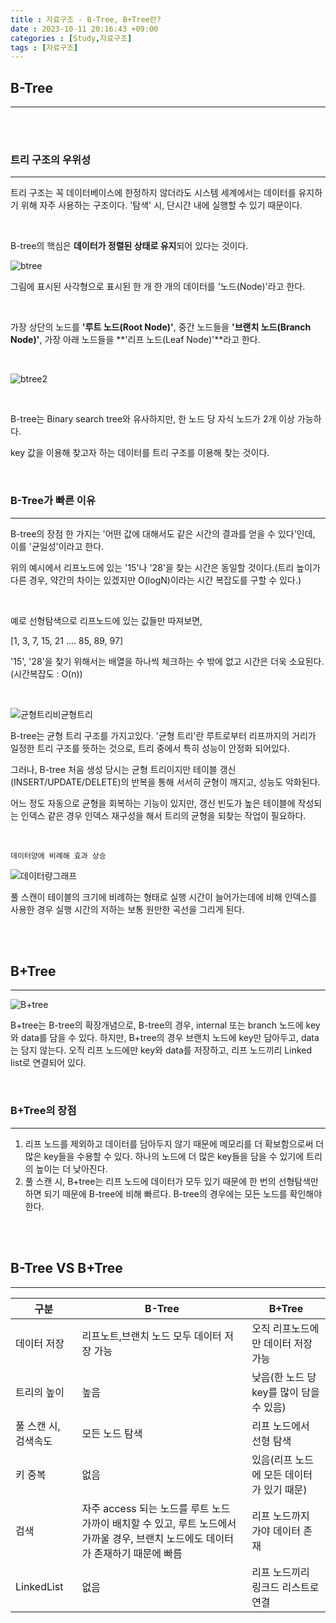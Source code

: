 ```yaml
---
title : 자료구조 - B-Tree, B+Tree란?
date : 2023-10-11 20:16:43 +09:00
categories : [Study,자료구조]
tags : [자료구조]
---
```


## B-Tree
<hr>

<br><br>

### 트리 구조의 우위성
<hr>

트리 구조는 꼭 데이터베이스에 한정하지 않더라도 시스템 세계에서는 데이터를 유지하기 위해 자주 사용하는 구조이다. '탐색' 시, 단시간 내에 실행할 수 있기 때문이다. 

<br>

B-tree의 핵심은 **데이터가 정렬된 상태로 유지**되어 있다는 것이다.
<br>

![btree](https://github.com/no2j/no2j.github.io/assets/106552182/9f9dbbf6-c954-472f-915e-e2b0cee43dfc)

그림에 표시된 사각형으로 표시된 한 개 한 개의 데이터를 '노드(Node)'라고 한다. 

<br>

가장 상단의 노드를 **'루트 노드(Root Node)'**, 중간 노드들을 **'브랜치 노드(Branch Node)'**, 가장 아래 노드들을 **'리프 노드(Leaf Node)'**라고 한다. 

<br>

![btree2](https://github.com/no2j/no2j.github.io/assets/106552182/5bcac4b0-bc4c-4aef-97f3-8a8c148100be)

<br>

B-tree는 Binary search tree와 유사하지만, 한 노드 당 자식 노드가 2개 이상 가능하다. 
<br>

key 값을 이용해 찾고자 하는 데이터를 트리 구조를 이용해 찾는 것이다.

<br>

### B-Tree가 빠른 이유
<hr>

B-tree의 장점 한 가지는 '어떤 값에 대해서도 같은 시간의 결과를 얻을 수 있다'인데, 이를 '균일성'이라고 한다.
<br>


위의 예시에서 리프노드에 있는 '15'나 '28'을 찾는 시간은 동일할 것이다.(트리 높이가 다른 경우, 약간의 차이는 있겠지만 O(logN)이라는 시간 복잡도를 구할 수 있다.)

<br>

예로 선형탐색으로 리프노드에 있는 값들만 따져보면,
<br>

[1, 3, 7, 15, 21 .... 85, 89, 97]
<br>
 
'15', '28'을 찾기 위해서는 배열을 하나씩 체크하는 수 밖에 없고 시간은 더욱 소요된다. (시간복잡도 : O(n))
<br>

<br>

![균형트리비균형트리](https://github.com/no2j/no2j.github.io/assets/106552182/cbff0b13-4d6f-4ccc-a0b0-7126e23e7c8b)

B-tree는 균형 트리 구조를 가지고있다. '균형 트리'란 루트로부터 리프까지의 거리가 일정한 트리 구조를 뜻하는 것으로, 트리 중에서 특히 성능이 안정화 되어있다.
<br>

그러나, B-tree 처음 생성 당시는 균형 트리이지만 테이블 갱신(INSERT/UPDATE/DELETE)의 반복을 통해 서서히 균형이 깨지고, 성능도 악화된다.
<br>

어느 정도 자동으로 균형을 회복하는 기능이 있지만, 갱신 빈도가 높은 테이블에 작성되는 인덱스 같은 경우 인덱스 재구성을 해서 트리의 균형을 되찾는 작업이 필요하다.
<br>

<br>

`데이터양에 비례해 효과 상승`

![데이터량그래프](https://github.com/no2j/no2j.github.io/assets/106552182/2d1a8004-46ff-4cd2-a19b-287fdf10b304)

풀 스캔이 테이블의 크기에 비례하는 형태로 실행 시간이 늘어가는데에 비해 인덱스를 사용한 경우 실행 시간의 저하는 보통 원만한 곡선을 그리게 된다.

<br><br>

## B+Tree
<hr>

![B+tree](https://github.com/no2j/no2j.github.io/assets/106552182/8c762af9-b764-453e-8a15-c8231f7be0a4)

B+tree는 B-tree의 확장개념으로, B-tree의 경우, internal 또는 branch 노드에 key와 data를 담을 수 있다. 하지만, B+tree의 경우 브랜치 노드에 key만 담아두고, data는 담지 않는다. 오직 리프 노드에만 key와 data를 저장하고, 리프 노드끼리 Linked list로 연결되어 있다.

<br>

### B+Tree의 장점
<hr>

1. 리프 노드를 제외하고 데이터를 담아두지 않기 때문에 메모리를 더 확보함으로써 더 많은 key들을 수용할 수 있다. 하나의 노드에 더 많은 key들을 담을 수 있기에 트리의 높이는 더 낮아진다.
2. 풀 스캔 시, B+tree는 리프 노드에 데이터가 모두 있기 때문에 한 번의 선형탐색만 하면 되기 때문에 B-tree에 비해 빠르다. B-tree의 경우에는 모든 노드를 확인해야 한다.

<br><br>

## B-Tree VS B+Tree
<hr>

|구분|B-Tree|B+Tree|
|--|--|--|
|데이터 저장|리프노트,브랜치 노드 모두 데이터 저장 가능|오직 리프노드에만 데이터 저장가능|
|트리의 높이|높음|낮음(한 노드 당 key를 많이 담을 수 있음)|
|풀 스캔 시, 검색속도|모든 노드 탐색|리프 노드에서 선형 탐색|
|키 중복|없음|있음(리프 노드에 모든 데이터가 있기 때문)|
|검색|자주 access 되는 노드를 루트 노드 가까이 배치할 수 있고, 루트 노드에서 가까울 경우, 브랜치 노드에도 데이터가 존재하기 때문에 빠름|리프 노드까지 가야 데이터 존재|
|LinkedList|없음|리프 노드끼리 링크드 리스트로 연결|